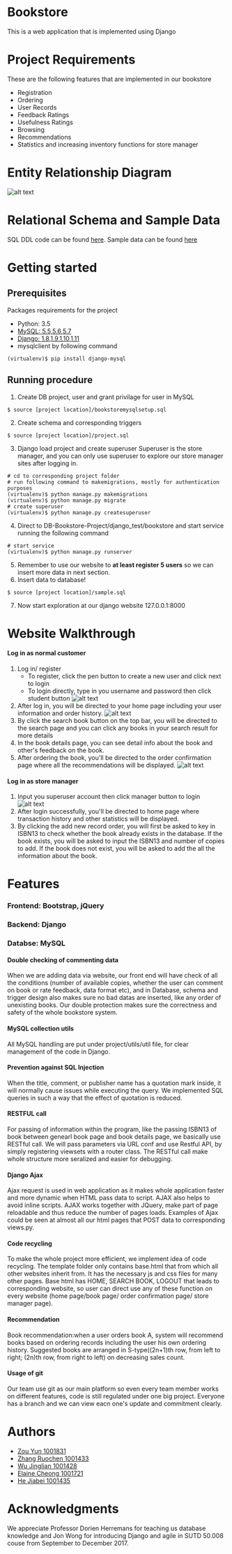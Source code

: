 # Bookstore
This is a web application that is implemented using Django 

# Project Requirements
These are the following features that are implemented in our bookstore

  * Registration 
  * Ordering
  * User Records
  * Feedback Ratings
  * Usefulness Ratings
  * Browsing 
  * Recommendations
  * Statistics and increasing inventory functions for store manager
  
# Entity Relationship Diagram
![alt text](https://github.com/RosenZhang/DB-Bookstore-Project/blob/master/DB_bookstore.jpg)

# Relational Schema and Sample Data
SQL DDL code can be found [here](https://github.com/RosenZhang/DB-Bookstore-Project/blob/schemedesign/project.sql).
Sample data can be found [here](https://github.com/RosenZhang/DB-Bookstore-Project/blob/schemedesign/sample.sql)

# Getting started
## Prerequisites
Packages requirements for the project
  * Python: 3.5
  * [MySQL: 5.5,5.6,5.7](https://dev.mysql.com/downloads/installer/)
  * [Django: 1.8,1.9,1.10,1.11](https://docs.djangoproject.com/en/2.0/intro/install/)
  * mysqlclient by following command
```shell
(virtualenv)$ pip install django-mysql
```

## Running procedure
1. Create DB project, user and grant privilage for user in MySQL
```MySQL
$ source [project location]/bookstoremysqlsetup.sql
```
2. Create schema and corresponding triggers
```MySQL
$ source [project location]/project.sql
```
3. Django load project and create superuser
Superuser is the store manager, and you can only use superuser to explore our store manager sites after logging in.
```shell
# cd to corresponding project folder
# run following command to makemigrations, mostly for authentication purposes
(virtualenv)$ python manage.py makemigrations
(virtualenv)$ python manage.py migrate
# create superuser
(virtualenv)$ python manage.py createsuperuser
```
4. Direct to DB-Bookstore-Project/django_test/bookstore and start service running the following command
```shell
# start service
(virtualenv)$ python manage.py runserver
```
5. Remember to use our website to **at least register 5 users** so we can insert more data in next section.
6. Insert data to database!
```MySQL
$ source [project location]/sample.sql
```
7. Now start exploration at our django website 127.0.0.1:8000
# Website Walkthrough
#### Log in as normal customer
1. Log in/ register
    * To register, click the pen button to create a new user and click next to login
    * To login directly, type in you username and password then click student button
![alt text](https://github.com/RosenZhang/DB-Bookstore-Project/blob/master/Login.png)
2. After log in, you will be directed to your home page including your user information and order history.
![alt text](https://github.com/RosenZhang/DB-Bookstore-Project/blob/master/User_Profile.png)
3. By click the search book button on the top bar, you will be directed to the search page and you can click any books in your search result for more details
4. In the book details page, you can see detail info about the book and other's feedback on the book.
5. After ordering the book, you'll be directed to the order confirmation page where all the recommendations will be displayed.
![alt text](https://github.com/RosenZhang/DB-Bookstore-Project/blob/master/RecommendationPage.png)
#### Log in as store manager
1. Input you superuser account then click manager button to login
![alt text](https://github.com/RosenZhang/DB-Bookstore-Project/blob/master/Storemanager.png)
2. After login successfully, you'll be directed to home page where transaction history and other statistics will be displayed.
3. By clicking the add new record order, you will first be asked to key in ISBN13 to check whether the book already exists in the database. If the book exists, you will be asked to input the ISBN13 and number of copies to add. If the book does not exist, you will be asked to add the all the information about the book.


# Features
### Frontend: Bootstrap, jQuery
### Backend: Django
### Databse: MySQL
#### Double checking of commenting data
When we are adding data via website, our front end will have check of all the conditions (number of available copies, whether the user can comment on book or rate feedback, data format etc), and in Database, schema and trigger design also makes sure no bad datas are inserted, like any order of unexisting books. Our double protection makes sure the correctness and safety of the whole bookstore system.

#### MySQL collection utils
All MySQL handling are put under project/utils/util file, for clear management of the code in Django.

#### Prevention against SQL Injection
When the title, comment, or publisher name has a quotation mark inside, it will normally cause issues while executing the query.
We implemented SQL queries in such a way that the effect of quotation is reduced. 

#### RESTFUL call
For passing of information within the program, like the passing ISBN13 of book between genearl book page and book details page, we basically use RESTful call. We will pass parameters via URL conf and use Restful API, by simply registering viewsets with a router class. The RESTful call make whole structure more seralized and easier for debugging.

#### Django Ajax
Ajax request is used in web application as it makes whole application faster and more dynamic when HTML pass data to script. AJAX also helps to avoid inline scripts. AJAX works together with JQuery, make part of page reloadable and thus reduce the number of pages loads.
Examples of Ajax could be seen at almost all our html pages that POST data to corresponding views.py.

#### Code recycling
To make the whole project more efficient, we implement idea of code recycling. The template folder only contains base.html that from which all other websites inherit from. It has the necessary js and css files for many other pages. Base html has HOME, SEARCH BOOK, LOGOUT that leads to corresponding website, so user can direct use any of these function on every website (home page/book page/ order confirmation page/ store manager page).

#### Recommendation
Book recommendation:when a user orders book A, system will recommend books based on ordering records including the user his own ordering history. Suggested books are arranged in S-type((2n+1)th row, from left to right; (2n)th row, from right to left) on decreasing sales count.

#### Usage of git
Our team use git as our main platform so even every team member works on different features, code is still regulated under one big project. Everyone has a branch and we can view eacn one's update and commitment clearly.

# Authors
  * [Zou Yun 1001831](https://github.com/pappar1027)
  * [Zhang Ruochen 1001433](https://github.com/RosenZhang)
  * [Wu Jinglian 1001428](https://github.com/Gilliamwu)
  * [Elaine Cheong 1001721](https://github.com/ElaineJ)
  * [He Jiabei 1001435](https://github.com/HeJiabei616)

# Acknowledgments
We appreciate Professor Dorien Herremans for teaching us database knowledge and Jon Wong for introducing Django and agile in SUTD 50.008 couse from September to December 2017.
